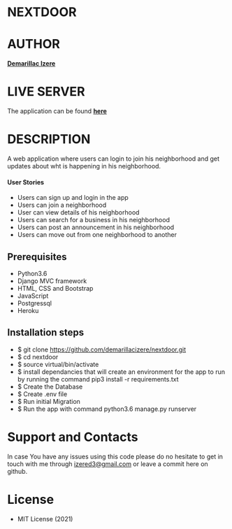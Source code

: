 # NEXTDOOR

# AUTHOR

**[Demarillac Izere](https://github.com/demarillacizere)**

# LIVE SERVER
The application can be found **[here](https://dnextdoor.herokuapp.com)**
# DESCRIPTION

A web application where users can login to join his neighborhood and get updates about wht is happening in his neighborhood.

#### User Stories

* Users can sign up and login in the app
* Users can join a neighborhood
* User can view details of his neighborhood
* Users can search for a business in his neighborhood
* Users can post an announcement in his neighborhood
* Users can move out from one neighborhood to another

## Prerequisites
* Python3.6
* Django MVC framework
* HTML, CSS and Bootstrap
* JavaScript
* Postgressql
* Heroku

## Installation steps 
* $ git clone https://github.com/demarillacizere/nextdoor.git
* $ cd nextdoor
* $ source virtual/bin/activate
* $ install dependancies that will create an environment for the app to run by running the command pip3 install -r requirements.txt
* $ Create the Database
* $ Create .env file
* $ Run initial Migration
* $ Run the app with command python3.6 manage.py runserver


# Support and Contacts

In case You have any issues using this code please do no hesitate to get in touch with me through izered3@gmail.com or leave a commit here on github.

# License

* MIT License (2021)